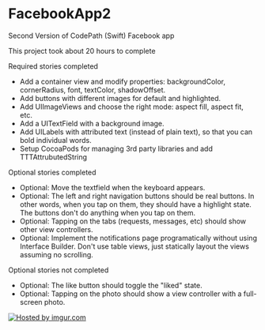 FacebookApp2
============

Second Version of CodePath (Swift) Facebook app

This project took about 20 hours to complete

Required stories completed

* Add a container view and modify properties: backgroundColor, cornerRadius, font, textColor, shadowOffset.
* Add buttons with different images for default and highlighted.
* Add UIImageViews and choose the right mode: aspect fill, aspect fit, etc.
* Add a UITextField with a background image.
* Add UILabels with attributed text (instead of plain text), so that you can bold individual words.
* Setup CocoaPods for managing 3rd party libraries and add TTTAttrubutedString

Optional stories completed

* Optional: Move the textfield when the keyboard appears.
* Optional: The left and right navigation buttons should be real buttons. In other words, when you tap on them, they should have a highlight state. The buttons don't do anything when you tap on them.
* Optional: Tapping on the tabs (requests, messages, etc) should show other view controllers.
* Optional: Implement the notifications page programatically without using Interface Builder. Don't use table views, just statically layout the views assuming no scrolling.

Optional stories not completed
* Optional: The like button should toggle the "liked" state.
* Optional: Tapping on the photo should show a view controller with a full-screen photo. 
 
<a href="http://imgur.com/SGlaeuk"><img src="http://i.imgur.com/SGlaeuk.gif" title="Hosted by imgur.com" /></a>

